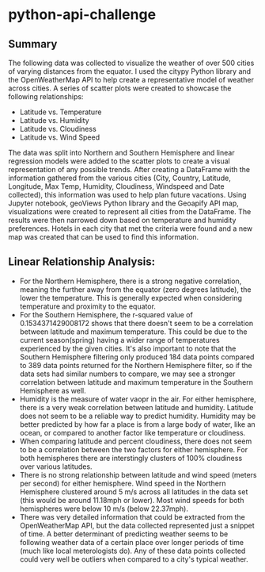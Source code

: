 # python-api-challenge
## Summary 


The following data was collected to visualize the weather of over 500 cities of varying distances from the equator. 
I used the citypy Python library and the OpenWeatherMap API to help create a representative model of weather across cities. A series of scatter plots were created to showcase the following relationships:
* Latitude vs. Temperature
* Latitude vs. Humidity
* Latitude vs. Cloudiness
* Latitude vs. Wind Speed

The data was split into Northern and Southern Hemisphere and linear regression models were added to the scatter plots to create a visual representation of any possible trends. 
After creating a DataFrame with the information gathered from the various cities (City, Country, Latitude, Longitude, Max Temp, Humidity, Cloudiness, Windspeed and Date collected), this information was used to help plan future vacations. 
Using Jupyter notebook, geoViews Python library and the Geoapify API map, visualizations were created to represent all cities from the DataFrame. 
The results were then narrowed down based on temperature and humidity preferences.
Hotels in each city that met the criteria were found and a new map was created that can be used to find this information. 

## Linear Relationship Analysis:

* For the Northern Hemisphere, there is a strong negative correlation, meaning the further away from the equator (zero degrees latitude), the lower the temperature. This is generally expected when considering temperature and proximity to the equator. 
* For the Southern Hemisphere, the r-squared value of 0.1534371429008172 shows that there doesn't seem to be a correlation between latitude and maximum temperature. This could be due to the current season(spring) having a wider range of temperatures experienced by the given cities. It's also important to note that the Southern Hemisphere filtering only produced 184 data points compared to 389 data points returned for the Northern Hemisphere filter, so if the data sets had similar numbers to compare, we may see a stronger correlation between latitude and maximum temperature in the Southern Hemisphere as well. 
* Humidity is the measure of water vaopr in the air. For either hemisphere, there is a very weak correlation between latitude and humidity. Latitude does not seem to be a reliable way to predict humidity. Humidity may be better predicted by how far a place is from a large body of water, like an ocean, or compared to another factor like temperature or cloudiness. 
* When comparing latitude and percent cloudiness, there does not seem to be a correlation between the two factors for either hemisphere. For both hemispheres there are interstingly clusters of 100% cloudiness over various latitudes. 
* There is no strong relationship between latitude and wind speed (meters per second) for either hemisphere. Wind speed in the Northern Hemisphere clustered around 5 m/s across all latitudes in the data set (this would be around 11.18mph or lower). Most wind speeds for both hemispheres were below 10 m/s (below 22.37mph). 
* There was very detailed information that could be extracted from the OpenWeatherMap API, but the data collected represented just a snippet of time. A better determinant of predicting weather seems to be following weather data of a certain place over longer periods of time (much like local meterologists do). Any of these data points collected could very well be outliers when compared to a city's typical weather. 
